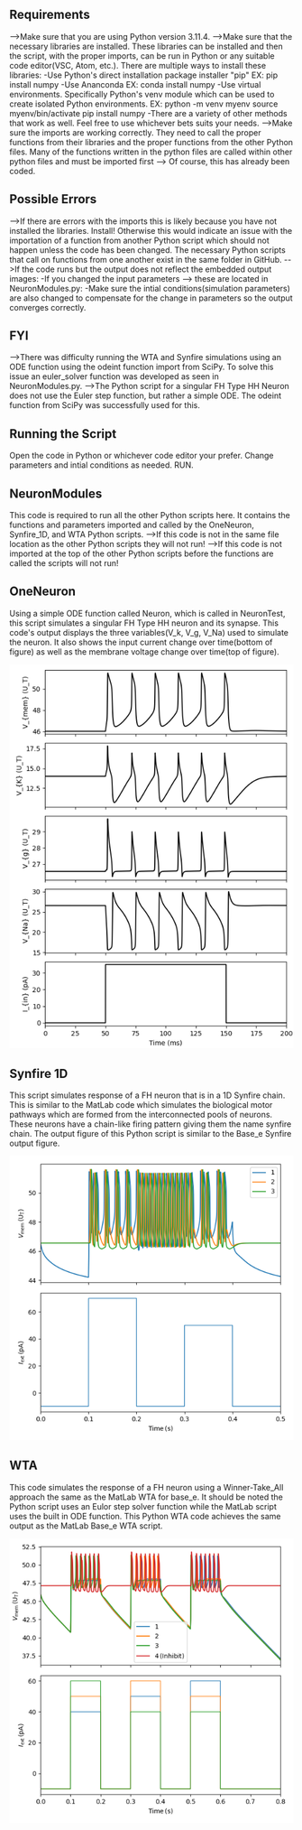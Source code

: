 ## Requirements
-->Make sure that you are using Python version 3.11.4.
-->Make sure that the necessary libraries are installed.
	These libraries can be installed and then the script, with the proper imports, can be run in Python or any suitable code editor(VSC, Atom, etc.). There are multiple ways to install these libraries:
	-Use Python's direct installation package installer "pip"
		EX: 
		pip install numpy
	-Use Ananconda
		EX: 
		conda install numpy
	-Use virtual environments. Specifically Python's venv module which can be used to create isolated Python environments.
		EX: 
		python -m venv myenv
		source myenv/bin/activate
		pip install numpy
	-There are a variety of other methods that work as well. Feel free to use whichever bets suits your needs.
-->Make sure the imports are working correctly. They need to call the proper functions from their libraries and the proper functions from the other Python files. Many of the functions written in the python files are called within other python files and must be imported first --> Of course, this has already been coded.


## Possible Errors
-->If there are errors with the imports this is likely because you have not installed the libraries. Install!
	Otherwise this would indicate an issue with the importation of a function from another Python script which should not happen unless the code has been changed. The necessary Python scripts that call on functions from one another exist in the same folder in GitHub.
-->If the code runs but the output does not reflect the embedded output images:
	-If you changed the input parameters --> these are located in NeuronModules.py:
		-Make sure the intial conditions(simulation parameters) are also changed to compensate for the change in parameters so the output converges correctly.


## FYI
-->There was difficulty running the WTA and Synfire simulations using an ODE function using the odeint function import from SciPy. To solve this issue an euler_solver function was developed as seen in NeuronModules.py.
-->The Python script for a singular FH Type HH Neuron does not use the Euler step function, but rather a simple ODE. The odeint function from SciPy was successfully used for this.


## Running the Script
Open the code in Python or whichever code editor your prefer.
Change parameters and intial conditions as needed.
RUN.


## NeuronModules
This code is required to run all the other Python scripts here. 
It contains the functions and parameters imported and called by the OneNeuron, Synfire_1D, and WTA Python scripts.
-->If this code is not in the same file location as the other Python scripts they will not run!
-->If this code is not imported at the top of the other Python scripts before the functions are called the scripts will not run!


## OneNeuron
Using a simple ODE function called Neuron, which is called in NeuronTest, this script simulates a singular FH Type HH neuron and its synapse. This code's output displays the three variables(V_k, V_g, V_Na) used to simulate the neuron. It also shows the input current change over time(bottom of figure) as well as the membrane voltage change over time(top of figure).

![Alt text](OneNeuron_Figure.png)


## Synfire 1D
This script simulates response of a FH neuron that is in a 1D Synfire chain. This is similar to the MatLab code which simulates the biological motor pathways which are formed from the interconnected pools of neurons. These neurons have a chain-like firing pattern giving them the name synfire chain. 
The output figure of this Python script is similar to the Base_e Synfire output figure.

![Alt text](Synfire_Figure.png)


## WTA
This code simulates the response of a FH neuron using a Winner-Take_All approach the same as the MatLab WTA for base_e. It should be noted the Python script uses an Eulor step solver function while the MatLab script uses the built in ODE function. This Python WTA code achieves the same output as the MatLab Base_e WTA script.

![Alt text](WTA_Figure.png)

